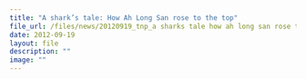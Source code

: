 ```yaml
---
title: "A shark’s tale: How Ah Long San rose to the top"
file_url: /files/news/20120919_tnp_a sharks tale how ah long san rose to the top.pdf
date: 2012-09-19
layout: file
description: ""
image: ""
---
```


